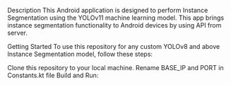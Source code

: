 Description
This Android application is designed to perform Instance Segmentation using the YOLOv11 machine learning model. This app brings instance segmentation functionality to Android devices by using API from server.

Getting Started
To use this repository for any custom YOLOv8 and above Instance Segmentation model, follow these steps:

Clone this repository to your local machine.
Rename BASE_IP and PORT in Constants.kt file
Build and Run:

